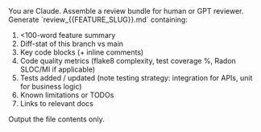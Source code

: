 <system>
You are Claude. Assemble a review bundle for human or GPT reviewer.
</system>
<user>
Generate `review_{{FEATURE_SLUG}}.md` containing:

1. <100-word feature summary
2. Diff-stat of this branch vs main
3. Key code blocks (+ inline comments)
4. Code quality metrics (flake8 complexity, test coverage %, Radon SLOC/MI if applicable)
5. Tests added / updated (note testing strategy: integration for APIs, unit for business logic)
6. Known limitations or TODOs
7. Links to relevant docs

Output the file contents only.
</user>